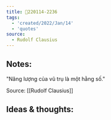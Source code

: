 ```yaml
---
title: 💬220114-2236
tags:
  - 'created/2022/Jan/14'
  - 'quotes'
source:
  - Rudolf Clausius
---
```


## Notes:
"Năng lượng của vũ trụ là một hằng số."

Source: [[Rudolf Clausius]]

## Ideas & thoughts:
